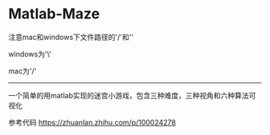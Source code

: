 # Matlab-Maze
注意mac和windows下文件路径的'/'和'\'

windows为'\\'

mac为'/'


***

一个简单的用matlab实现的迷宫小游戏，包含三种难度，三种视角和六种算法可视化

参考代码
https://zhuanlan.zhihu.com/p/100024278
